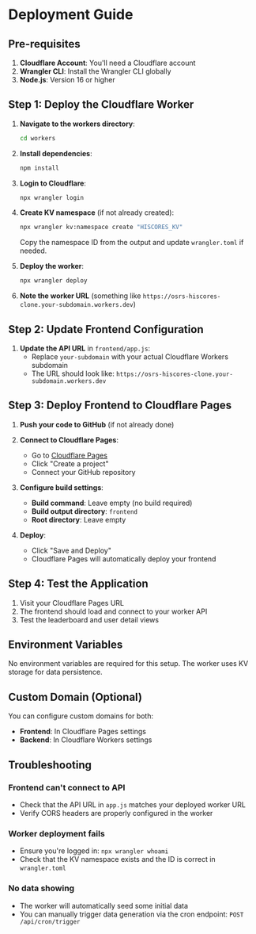 # Deployment Guide

## Pre-requisites

1. **Cloudflare Account**: You'll need a Cloudflare account
2. **Wrangler CLI**: Install the Wrangler CLI globally
3. **Node.js**: Version 16 or higher

## Step 1: Deploy the Cloudflare Worker

1. **Navigate to the workers directory**:
   ```bash
   cd workers
   ```

2. **Install dependencies**:
   ```bash
   npm install
   ```

3. **Login to Cloudflare**:
   ```bash
   npx wrangler login
   ```

4. **Create KV namespace** (if not already created):
   ```bash
   npx wrangler kv:namespace create "HISCORES_KV"
   ```
   
   Copy the namespace ID from the output and update `wrangler.toml` if needed.

5. **Deploy the worker**:
   ```bash
   npx wrangler deploy
   ```

6. **Note the worker URL** (something like `https://osrs-hiscores-clone.your-subdomain.workers.dev`)

## Step 2: Update Frontend Configuration

1. **Update the API URL** in `frontend/app.js`:
   - Replace `your-subdomain` with your actual Cloudflare Workers subdomain
   - The URL should look like: `https://osrs-hiscores-clone.your-subdomain.workers.dev`

## Step 3: Deploy Frontend to Cloudflare Pages

1. **Push your code to GitHub** (if not already done)

2. **Connect to Cloudflare Pages**:
   - Go to [Cloudflare Pages](https://pages.cloudflare.com/)
   - Click "Create a project"
   - Connect your GitHub repository

3. **Configure build settings**:
   - **Build command**: Leave empty (no build required)
   - **Build output directory**: `frontend`
   - **Root directory**: Leave empty

4. **Deploy**:
   - Click "Save and Deploy"
   - Cloudflare Pages will automatically deploy your frontend

## Step 4: Test the Application

1. Visit your Cloudflare Pages URL
2. The frontend should load and connect to your worker API
3. Test the leaderboard and user detail views

## Environment Variables

No environment variables are required for this setup. The worker uses KV storage for data persistence.

## Custom Domain (Optional)

You can configure custom domains for both:
- **Frontend**: In Cloudflare Pages settings
- **Backend**: In Cloudflare Workers settings

## Troubleshooting

### Frontend can't connect to API
- Check that the API URL in `app.js` matches your deployed worker URL
- Verify CORS headers are properly configured in the worker

### Worker deployment fails
- Ensure you're logged in: `npx wrangler whoami`
- Check that the KV namespace exists and the ID is correct in `wrangler.toml`

### No data showing
- The worker will automatically seed some initial data
- You can manually trigger data generation via the cron endpoint: `POST /api/cron/trigger`

